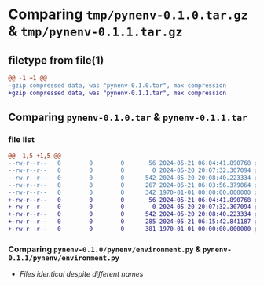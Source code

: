 # Comparing `tmp/pynenv-0.1.0.tar.gz` & `tmp/pynenv-0.1.1.tar.gz`

## filetype from file(1)

```diff
@@ -1 +1 @@
-gzip compressed data, was "pynenv-0.1.0.tar", max compression
+gzip compressed data, was "pynenv-0.1.1.tar", max compression
```

## Comparing `pynenv-0.1.0.tar` & `pynenv-0.1.1.tar`

### file list

```diff
@@ -1,5 +1,5 @@
--rw-r--r--   0        0        0       56 2024-05-21 06:04:41.890768 pynenv-0.1.0/README.md
--rw-r--r--   0        0        0        0 2024-05-20 20:07:32.307094 pynenv-0.1.0/pynenv/__init__.py
--rw-r--r--   0        0        0      542 2024-05-20 20:08:40.223334 pynenv-0.1.0/pynenv/environment.py
--rw-r--r--   0        0        0      267 2024-05-21 06:03:56.379064 pynenv-0.1.0/pyproject.toml
--rw-r--r--   0        0        0      342 1970-01-01 00:00:00.000000 pynenv-0.1.0/PKG-INFO
+-rw-r--r--   0        0        0       56 2024-05-21 06:04:41.890768 pynenv-0.1.1/README.md
+-rw-r--r--   0        0        0        0 2024-05-20 20:07:32.307094 pynenv-0.1.1/pynenv/__init__.py
+-rw-r--r--   0        0        0      542 2024-05-20 20:08:40.223334 pynenv-0.1.1/pynenv/environment.py
+-rw-r--r--   0        0        0      285 2024-05-21 06:15:42.841187 pynenv-0.1.1/pyproject.toml
+-rw-r--r--   0        0        0      381 1970-01-01 00:00:00.000000 pynenv-0.1.1/PKG-INFO
```

### Comparing `pynenv-0.1.0/pynenv/environment.py` & `pynenv-0.1.1/pynenv/environment.py`

 * *Files identical despite different names*

